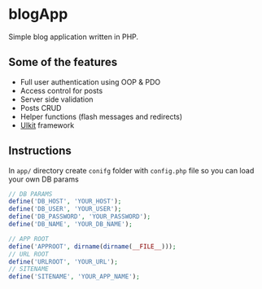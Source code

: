 # blogApp

Simple blog application written in PHP.

## Some of the features

- Full user authentication using OOP & PDO
- Access control for posts
- Server side validation
- Posts CRUD
- Helper functions (flash messages and redirects)
- [UIkit][uikit] framework

[uikit]: https://getuikit.com

## Instructions

In `app/` directory create `conifg` folder with `config.php` file so you can load your own DB params

```PHP
// DB PARAMS
define('DB_HOST', 'YOUR_HOST');
define('DB_USER', 'YOUR_USER');
define('DB_PASSWORD', 'YOUR_PASSWORD');
define('DB_NAME', 'YOUR_DB_NAME');

// APP ROOT
define('APPROOT', dirname(dirname(__FILE__)));
// URL ROOT
define('URLROOT', 'YOUR_URL');
// SITENAME
define('SITENAME', 'YOUR_APP_NAME');
```

